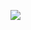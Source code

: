 ![](https://cloud.githubusercontent.com/assets/11348/24865633/dbe64d3c-1dd5-11e7-82c3-8b8e14599fb6.png)
